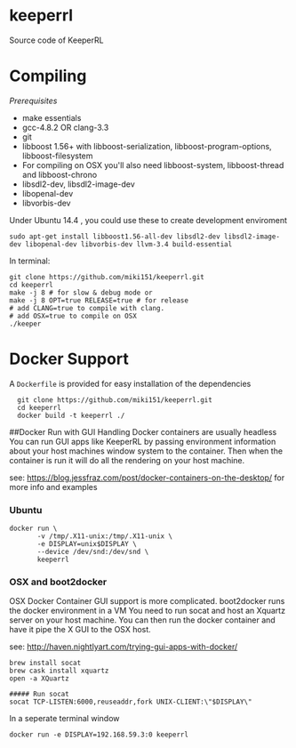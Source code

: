 keeperrl
========

Source code of KeeperRL

Compiling
=========

*Prerequisites*

  * make essentials
  * gcc-4.8.2 OR clang-3.3
  * git
  * libboost 1.56+ with libboost-serialization, libboost-program-options, libboost-filesystem
  * For compiling on OSX you'll also need libboost-system, libboost-thread and libboost-chrono
  * libsdl2-dev, libsdl2-image-dev
  * libopenal-dev
  * libvorbis-dev

Under Ubuntu 14.4 , you could use these to create development enviroment 
```
sudo apt-get install libboost1.56-all-dev libsdl2-dev libsdl2-image-dev libopenal-dev libvorbis-dev llvm-3.4 build-essential

```


In terminal:  
  ```
  git clone https://github.com/miki151/keeperrl.git
  cd keeperrl
  make -j 8 # for slow & debug mode or
  make -j 8 OPT=true RELEASE=true # for release
  # add CLANG=true to compile with clang.
  # add OSX=true to compile on OSX
  ./keeper
  ```

Docker Support
=======
A `Dockerfile` is provided for easy installation of the dependencies

```
  git clone https://github.com/miki151/keeperrl.git
  cd keeperrl
  docker build -t keeperrl ./
```

##Docker Run with GUI Handling
Docker containers are usually headless You can run GUI apps like KeeperRL by passing
environment information about your host machines window system to the container. 
Then when the container is run it will do all the rendering on your host machine.

see: https://blog.jessfraz.com/post/docker-containers-on-the-desktop/ for more info and examples

### Ubuntu 
```
docker run \
       -v /tmp/.X11-unix:/tmp/.X11-unix \
       -e DISPLAY=unix$DISPLAY \
       --device /dev/snd:/dev/snd \
       keeperrl
```
### OSX and boot2docker
OSX Docker Container GUI support is more complicated. boot2docker runs the docker environment in a VM
You need to run socat and host an Xquartz server on your host machine. You can then run the docker container
and have it pipe the X GUI to the OSX host.

see: http://haven.nightlyart.com/trying-gui-apps-with-docker/

```
brew install socat
brew cask install xquartz
open -a XQuartz

##### Run socat
socat TCP-LISTEN:6000,reuseaddr,fork UNIX-CLIENT:\"$DISPLAY\"
```
In a seperate terminal window

```
docker run -e DISPLAY=192.168.59.3:0 keeperrl
```

